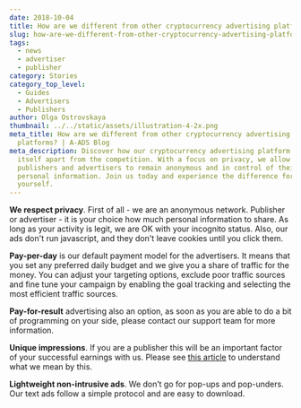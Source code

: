 ```yaml
---
date: 2018-10-04
title: How are we different from other cryptocurrency advertising platforms?
slug: how-are-we-different-from-other-cryptocurrency-advertising-platforms
tags:
  - news
  - advertiser
  - publisher
category: Stories
category_top_level:
  - Guides
  - Advertisers
  - Publishers
author: Olga Ostrovskaya
thumbnail: ../../static/assets/illustration-4-2x.png
meta_title: How are we different from other cryptocurrency advertising
  platforms? | A-ADS Blog
meta_description: Discover how our cryptocurrency advertising platform sets
  itself apart from the competition. With a focus on privacy, we allow
  publishers and advertisers to remain anonymous and in control of their
  personal information. Join us today and experience the difference for
  yourself.
---
```

**We respect privacy**. First of all - we are an anonymous network. Publisher or advertiser - it is your choice how much personal information to share. As long as your activity is legit, we are OK with your incognito status. Also, our ads don't run javascript, and they don't leave cookies until you click them. 

**Pay-per-day** is our default payment model for the advertisers. It means that you set any preferred daily budget and we give you a share of traffic for the money. You can adjust your targeting options, exclude poor traffic sources and fine tune your campaign by enabling the goal tracking and selecting the most efficient traffic sources.

**Pay-for-result** advertising also an option, as soon as you are able to do a bit of programming on your side, please contact our support team for more information.

**Unique impressions**. If you are a publisher this will be an important factor of your successful earnings with us. Please see [this article](https://a-ads.com/blog/2018-10-04-counting-unique-impressions/) to understand what we mean by this.

**Lightweight non-intrusive ads**. We don’t go for pop-ups and pop-unders. Our text ads follow a simple protocol and are easy to download.
